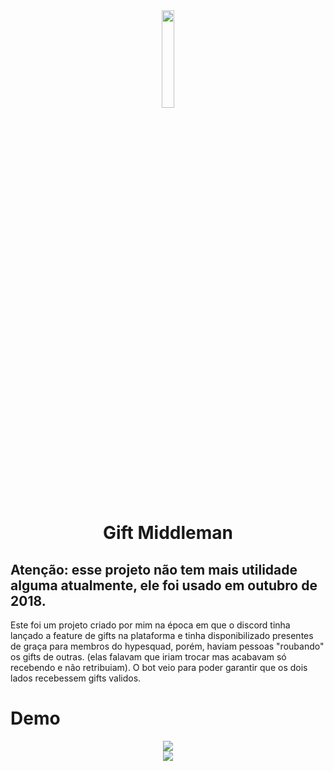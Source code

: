 <div align="center">
  <img src="https://i.imgur.com/CduVKmU.png" width="20%">
  <h1>Gift Middleman</h1>
</div>

## Atenção: esse projeto não tem mais utilidade alguma atualmente, ele foi usado em outubro de 2018.

Este foi um projeto criado por mim na época em que o discord tinha lançado a feature de gifts na plataforma e tinha disponibilizado presentes de graça para membros do hypesquad, porém, haviam pessoas "roubando" os gifts de outras. (elas falavam que iriam trocar mas acabavam só recebendo e não retribuiam). O bot veio para poder garantir que os dois lados recebessem gifts validos.

# Demo
<div align="center">
  <img src="https://i.bee.fail/KyN.png"><br>
  <img src="https://i.bee.fail/DgZ.png">
</div>